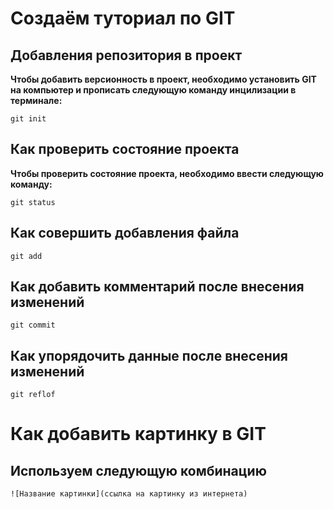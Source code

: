 # Создаём туториал по GIT

## Добавления репозитория в проект

**Чтобы добавить версионность в проект, необходимо установить GIT на компьютер и прописать следующую команду инцилизации в терминале:**
```
git init
```
## Как проверить состояние проекта

**Чтобы проверить состояние проекта, необходимо ввести следующую команду:**

```
git status
```
## Как совершить добавления файла

```
git add 
```
## Как добавить комментарий после внесения изменений

```
git commit
```

## Как упорядочить данные после внесения изменений

```
git reflof
```

# Как добавить картинку в GIT

## Используем следующую комбинацию

```
![Название картинки](ссылка на картинку из интернета)
```



